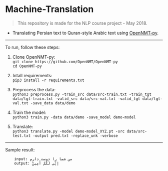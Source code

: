 # Machine-Translation

> This repository is made for the NLP course project - May 2018.

* Translating Persian text to Quran-style Arabic text using [OpenNMT-py](https://github.com/OpenNMT/OpenNMT-py).

---

To run, follow these steps:

1. Clone OpenNMT-py: <br>
``git clone https://github.com/OpenNMT/OpenNMT-py``<br>
``cd OpenNMT-py``

2. Intall requirements: <br>
``pip3 install -r requirements.txt``

3. Preprocess the data: <br>
``python3 preprocess.py -train_src data/src-train.txt -train_tgt data/tgt-train.txt -valid_src data/src-val.txt -valid_tgt data/tgt-val.txt -save_data data/demo``

4. Train the model: <br>
``python3 train.py -data data/demo -save_model demo-model``

6. Translate: <br>
``python3 translate.py -model demo-model_XYZ.pt -src data/src-test.txt -output pred.txt -replace_unk -verbose``

---

Sample result:

        input: من شما را دوست دارم
        output: إِنِّي لَكُمْ أَمِينٌ 
